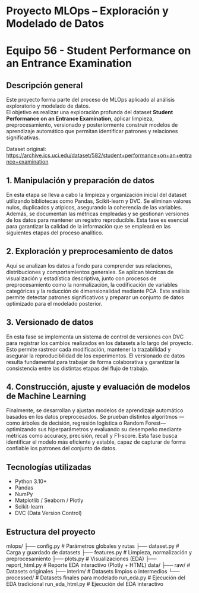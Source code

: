 # Proyecto MLOps – Exploración y Modelado de Datos
# Equipo 56 - Student Performance on an Entrance Examination

## Descripción general
Este proyecto forma parte del proceso de MLOps aplicado al análisis exploratorio y modelado de datos.  
El objetivo es realizar una exploración profunda del dataset **Student Performance on an Entrance Examination**, aplicar limpieza, preprocesamiento, versionado y posteriormente construir modelos de aprendizaje automático que permitan identificar patrones y relaciones significativas.

Dataset original:  
https://archive.ics.uci.edu/dataset/582/student+performance+on+an+entrance+examination

## 1. Manipulación y preparación de datos
En esta etapa se lleva a cabo la limpieza y organización inicial del dataset utilizando bibliotecas como Pandas, Scikit-learn y DVC. Se eliminan valores nulos, duplicados y atípicos, asegurando la coherencia de las variables. Además, se documentan las métricas empleadas y se gestionan versiones de los datos para mantener un registro reproducible. Esta fase es esencial para garantizar la calidad de la información que se empleará en las siguientes etapas del proceso analítico.

## 2. Exploración y preprocesamiento de datos
Aquí se analizan los datos a fondo para comprender sus relaciones, distribuciones y comportamientos generales. Se aplican técnicas de visualización y estadística descriptiva, junto con procesos de preprocesamiento como la normalización, la codificación de variables categóricas y la reducción de dimensionalidad mediante PCA. Este análisis permite detectar patrones significativos y preparar un conjunto de datos optimizado para el modelado posterior.

## 3. Versionado de datos
En esta fase se implementa un sistema de control de versiones con DVC para registrar los cambios realizados en los datasets a lo largo del proyecto. Esto permite rastrear cada modificación, mantener la trazabilidad y asegurar la reproducibilidad de los experimentos. El versionado de datos resulta fundamental para trabajar de forma colaborativa y garantizar la consistencia entre las distintas etapas del flujo de trabajo.

## 4. Construcción, ajuste y evaluación de modelos de Machine Learning
Finalmente, se desarrollan y ajustan modelos de aprendizaje automático basados en los datos preprocesados. Se prueban distintos algoritmos —como árboles de decisión, regresión logística o Random Forest— optimizando sus hiperparámetros y evaluando su desempeño mediante métricas como accuracy, precisión, recall y F1-score. Esta fase busca identificar el modelo más eficiente y estable, capaz de capturar de forma confiable los patrones del conjunto de datos.

## Tecnologías utilizadas
- Python 3.10+
- Pandas
- NumPy
- Matplotlib / Seaborn / Plotly
- Scikit-learn
- DVC (Data Version Control)

## Estructura del proyecto
mlops/
├── config.py # Parámetros globales y rutas
├── dataset.py # Carga y guardado de datasets
├── features.py # Limpieza, normalización y preprocesamiento
├── plots.py # Visualizaciones (EDA)
├── report_html.py # Reporte EDA interactivo (Plotly + HTML)
data/
├── raw/ # Datasets originales
├── interim/ # Datasets limpios o intermedios
└── processed/ # Datasets finales para modelado
run_eda.py # Ejecución del EDA tradicional
run_eda_html.py # Ejecución del EDA interactivo


